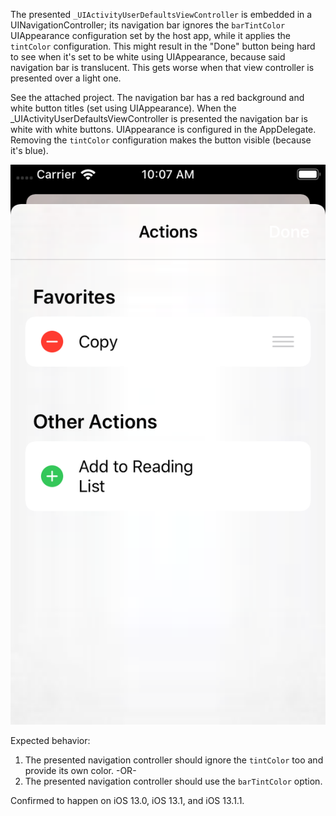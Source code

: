 The presented `_UIActivityUserDefaultsViewController` is embedded in a UINavigationController; its navigation bar ignores the `barTintColor` UIAppearance configuration set by the host app, while it applies the `tintColor` configuration. This might result in the "Done" button being hard to see when it's  set to be white using UIAppearance, because said navigation bar is translucent. This gets worse when that view controller is presented over a light one.

See the attached project. The navigation bar has a red background and white button titles (set using UIAppearance). When the _UIActivityUserDefaultsViewController is presented the navigation bar is white with white buttons.
UIAppearance is configured in the AppDelegate. Removing the `tintColor` configuration makes the button visible (because it's blue).

![](https://raw.githubusercontent.com/vendruscolo/apple-rdars/master/FB7358982%20-%20Edit%20Actions%20invisible%20buttons/screen.png)

Expected behavior:
1. The presented navigation controller should ignore the `tintColor` too and provide its own color.
-OR-
2. The presented navigation controller should use the `barTintColor` option.

Confirmed to happen on iOS 13.0, iOS 13.1, and iOS 13.1.1.
